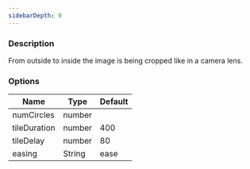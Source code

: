 ```yaml
---
sidebarDepth: 0
---
```


### Description

From outside to inside the image is being cropped like in a camera lens.

### Options

| Name         | Type    | Default |
| ------------ | ------- | ------- |
| numCircles   | number |         |
| tileDuration | number | 400     |
| tileDelay    | number | 80      |
| easing       | String  | ease    |
